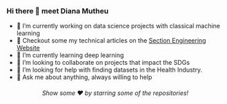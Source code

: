 ### Hi there 👋 meet **Diana Mutheu**

<!--
**bluemutheu/bluemutheu** is a ✨ _special_ ✨ repository because its `README.md` (this file) appears on your GitHub profile.

Here are some ideas to get you started:
-->

- 🔭 I’m currently working on data science projects with classical machine learning 
- 🌟 Checkout some my technical articles on the [Section Engineering Website](https://www.section.io/engineering-education/authors/diana-mutheu/)
- 🌱 I’m currently learning deep learning
- 👯 I’m looking to collaborate on projects that impact the SDGs
- 🤔 I’m looking for help with finding datasets in the Health Industry.
- 💬 Ask me about anything, always willing to help


<div align="center">

###### Show some ❤️ by starring some of the repositories!

</div>

<!--
- ⚡ Fun fact: ...
- 📫 How to reach me: ...
- 😄 Pronouns: ...
-->
 

